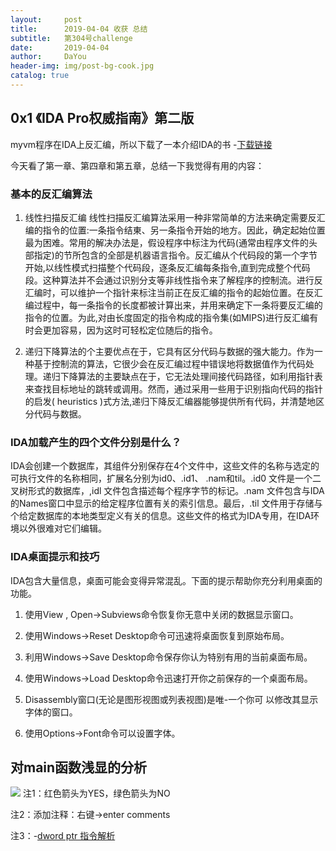 ```yaml
---
layout:     post
title:      2019-04-04 收获 总结
subtitle:   第304号challenge
date:       2019-04-04
author:     DaYou
header-img: img/post-bg-cook.jpg
catalog: true
---
```





## 0x1 《IDA Pro权威指南》第二版
myvm程序在IDA上反汇编，所以下载了一本介绍IDA的书
-[下载链接](https://www.7down.com/soft/314844.html)

今天看了第一章、第四章和第五章，总结一下我觉得有用的内容：

### 基本的反汇编算法
1. 线性扫描反汇编
线性扫描反汇编算法采用一种非常简单的方法来确定需要反汇编的指令的位置:一条指令结東、另一条指令开始的地方。因此，确定起始位置最为困难。常用的解决办法是，假设程序中标注为代码(通常由程序文件的头部指定)的节所包含的全部是机器语言指令。反汇编从个代码段的第一个字节开始,以线性模式扫描整个代码段，逐条反汇编每条指令,直到完成整个代码段。这种算法并不会通过识别分支等非线性指令来了解程序的控制流。进行反汇编时，可以维护一个指针来标注当前正在反汇编的指令的起始位置。在反汇编过程中，每一条指令的长度都被计算出来，并用来确定下一条将要反汇编的指令的位置。为此,对由长度固定的指令构成的指令集(如MIPS)进行反汇编有时会更加容易，因为这时可轻松定位随后的指令。


2.  递归下降算法的个主要优点在于，它具有区分代码与数据的强大能力。作为一种基于控制流的算法，它很少会在反汇编过程中错误地将数据值作为代码处理。递归下降算法的主要缺点在于，它无法处理间接代码路径，如利用指针表来查找目标地址的跳转或调用。然而，通过采用一些用于识别指向代码的指针的启发( heuristics )式方法,递归下降反汇编器能够提供所有代码，并清楚地区分代码与数据。



### IDA加载产生的四个文件分别是什么？

IDA会创建一个数据库，其组件分别保存在4个文件中，这些文件的名称与选定的可执行文件的名称相同，扩展名分别为id0、.id1、 .nam和til。.id0 文件是一个二叉树形式的数据库，,idl 文件包含描述每个程序字节的标记。.nam 文件包含与IDA的Names窗口中显示的给定程序位置有关的索引信息。最后，.til 文件用于存储与个给定数据库的本地类型定义有关的信息。这些文件的格式为IDA专用，在IDA环境以外很难对它们编辑。

### IDA桌面提示和技巧
 IDA包含大量信息，桌面可能会变得异常混乱。下面的提示帮助你充分利用桌面的功能。
 1. 使用View , Open->Subviews命令恢复你无意中关闭的数据显示窗口。

 2. 使用Windows->Reset Desktop命令可迅速将桌面恢复到原始布局。

 3. 利用Windows->Save Desktop命令保存你认为特别有用的当前桌面布局。

 4. 使用Windows->Load Desktop命令迅速打开你之前保存的一个桌面布局。

 5. Disassembly窗口(无论是图形视图或列表视图)是唯-一个你可 以修改其显示字体的窗口。

 6. 使用Options->Font命令可以设置字体。


## 对main函数浅显的分析
![](https://wx3.sinaimg.cn/mw1024/0079f8Holy1g1r0si4hbmj30oy0f2mxb.jpg)
注1：红色箭头为YES，绿色箭头为NO

注2：添加注释：右键->enter comments

注3：-[dword ptr 指令解析](https://blog.csdn.net/kaiwii/article/details/7385929)


